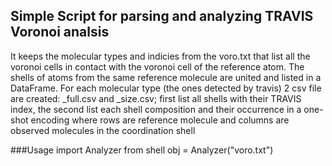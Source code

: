 ## Simple Script for parsing and analyzing TRAVIS Voronoi analsis
It keeps the molecular types and indicies from the voro.txt that list all the voronoi cells in contact with the voronoi cell of the reference atom. The shells of atoms from the same reference molecule are united and listed in a DataFrame. 
For each molecular type (the ones detected by travis) 2 csv file are created: <name>_full.csv and <name>_size.csv; first list all shells with their TRAVIS index, the second list each shell composition and their occurrence in a one-shot encoding where rows are reference molecule and columns are observed molecules in the coordination shell

###Usage
import Analyzer from shell
obj = Analyzer("voro.txt")
